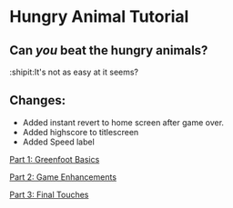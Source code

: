 # Hungry Animal Tutorial
Can ***you*** beat the hungry animals?
---
:shipit:It's not as easy at it seems?

## Changes:
* Added instant revert to home screen after game over.
* Added highscore to titlescreen
* Added Speed label

[Part 1: Greenfoot Basics](https://youtu.be/zxaa3X0MihI)

[Part 2: Game Enhancements](https://youtu.be/TwID9i0Ey6o)

[Part 3: Final Touches](https://youtu.be/GT-eFwa4Abc)
